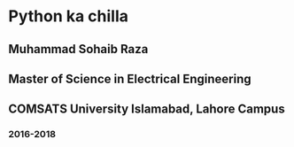 # Python ka chilla
## Muhammad Sohaib Raza
## Master of Science in Electrical Engineering
## COMSATS University Islamabad, Lahore Campus
### 2016-2018